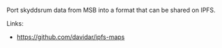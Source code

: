 Port skyddsrum data from MSB into a format that can be shared on IPFS.


Links:

* https://github.com/davidar/ipfs-maps

